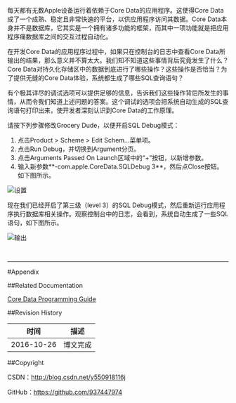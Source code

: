 每天都有无数Apple设备运行着依赖于Core Data的应用程序。这使得Core Data成了一个成熟、稳定且非常快速的平台，以供应用程序访问其数据。Core Data本身并不是数据库，它其实是一个拥有诸多功能的框架，而其中一项功能就是把应用程序痛数据库之间的交互过程自动化。

在开发Core Data的应用程序过程中，如果只在控制台的日志中查看Core Data所输出的结果，那么意义并不算太大。我们知不知道这些事情背后究竟发生了什么？Core Data对持久化存储区中的数据到底进行了哪些操作？这些操作是否恰当？为了提供无缝的Core Data体验，系统都生成了哪些SQL查询语句？

有个极其详尽的调试选项可以提供足够的信息，告诉我们这些操作背后所发生的事情，从而令我们知道上述问题的答案。这个调试的选项会把系统自动生成的SQL查询语句打印出来，使开发者深刻认识到Core Data的工作原理。

请按下列步骤修改Grocery Dude，以便开启SQL Debug模式：

1. 点击Product > Scheme > Edit Schem...菜单项。
2. 点击Run Debug，并切换到Argument分页。
3. 点击Arguments Passed On Launch区域中的“+”按钮，以新增参数。
4. 输入新参数**-com.apple.CoreData.SQLDebug 3**，然后点Close按钮。如下图所示。

![设置](http://img.blog.csdn.net/20150924213749700)

现在我们已经开启了第三级（level 3）的SQL Debug模式，然后重新运行应用程序执行数据库相关操作。观察控制台中的日志，会看到，系统自动生成了一些SQL语句，如下图所示。
 
![输出](http://img.blog.csdn.net/20150924213806181)

&#160;

----------

#Appendix

##Related Documentation

[Core Data Programming Guide](https://developer.apple.com/library/content/documentation/Cocoa/Conceptual/CoreData/index.html#//apple_ref/doc/uid/TP40001075)

##Revision History

| 时间 | 描述 |
| ---- | ---- |
| 2016-10-26 | 博文完成 |

##Copyright

CSDN：http://blog.csdn.net/y550918116j

GitHub：https://github.com/937447974